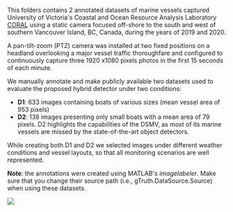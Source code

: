This folders contains 2 annotated datasets of marine vessels captured University of Victoria's Coastal and Ocean Resource Analysis Laboratory [CORAL](www.coral.geog.uvic.ca) using a static camera focused off-shore to the south and west of southern Vancouver Island, BC, Canada, during the years of 2019 and 2020. 

A pan-tilt-zoom (PTZ) camera was installed at two fixed positions on a headland overlooking a major vessel traffic thoroughfare and configured to continuously capture three 1920 x1080 pixels photos in the first 15 seconds of each minute. 

We manually annotate and make publicly available two datasets used to evaluate the proposed hybrid detector under two conditions: 
* **D1**: 633 images containing boats of various sizes (mean vessel area of 953 pixels)
* **D2**: 138 images presenting only small boats with a mean area of 79 pixels. D2 highlights the capabilities of the DSMV, as most of its marine vessels are missed by the state-of-the-art object detectors. 

While creating both D1 and D2 we selected images under different weather conditions and vessel layouts, so that all monitoring scenarios are well represented. 

**Note**: the annotations were created using MATLAB's *imagelabeler*. Make sure that you change their source path (i.e., gTruth.DataSource.Source) when using these datasets. 

<img align="center" src="https://i.imgur.com/mhizGLt.jpg">  

